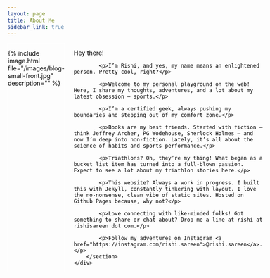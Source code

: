 ```yaml
---
layout: page
title: About Me
sidebar_link: true
---
```


<style>
	.wrapper {
		margin: auto;
		max-width: 75rem;
	}

	aside, footer, header, main, section {
		display: block;
		margin: 0;
		color: #000;
	}

	main {
		/* background: #000 */
	}
	.header {
		/* background: #03a9f4 */
	}
	.hero {
		/* background: #d22b1f */
	}

	img { 
		margin: auto;
		width: 100%;
		max-width: 400px;
		max-height: 100%;
		object-fit: contain;
	}
	   
	.content {
		flex: 1;
		max-width: 800px;
		/* background: #129a22 */
		margin-left: 20px;
	}
	.sidebar {
		flex: 0 1 400px;
	}

	.footer,
	.sidebar {
		border: 1px solid #fff;
	}
	   
	.some-page-wrapper {
		margin: 15px;
		background-color: white;
	}

	.footer-row {
		display: flex;
		flex-direction: row;
		flex-wrap: wrap;
		width: 100%;
	}

	.footer-column {
		display: flex;
		flex-direction: column;
		flex-basis: 100%;
		border: 1px solid #000;
	}
	.footer-column:hover {
		background-color: #2699ab; 
		cursor: hand;
		cursor: pointer;
	}

	.footer-column img {
		height: 100px;
		width: auto;
	}
	
	@media screen and (min-width: 640px) {
		.flex-container {
			display: flex;
		}
		.footer-column {
			flex: 1;
		}
	}
</style>

<main>
	<div class="flex-container wrapper">
		<!-- Sidebar -->
		<aside class="sidebar">
			<p>
				{% include image.html file="/images/blog-small-front.jpg" description="" %}
			</p>
		</aside>
		<!-- Content -->
		<section class="content">
			<p>Hey there!</p>
			
			<p>I’m Rishi, and yes, my name means an enlightened person. Pretty cool, right?</p>
			
			<p>Welcome to my personal playground on the web! Here, I share my thoughts, adventures, and a lot about my latest obsession – sports.</p>
			
			<p>I’m a certified geek, always pushing my boundaries and stepping out of my comfort zone.</p>
			
			<p>Books are my best friends. Started with fiction – think Jeffrey Archer, PG Wodehouse, Sherlock Holmes – and now I’m deep into non-fiction. Lately, it’s all about the science of habits and sports performance.</p>
			
			<p>Triathlons? Oh, they’re my thing! What began as a bucket list item has turned into a full-blown passion. Expect to see a lot about my triathlon stories here.</p>
			
			<p>This website? Always a work in progress. I built this with Jekyll, constantly tinkering with layout. I love the no-nonsense, clean vibe of static sites. Hosted on Github Pages because, why not?</p>
			
			<p>Love connecting with like-minded folks! Got something to share or chat about? Drop me a line at rishi at rishisareen dot com.</p>
			
			<p>Follow my adventures on Instagram <a href="https://instagram.com/rishi.sareen">@rishi.sareen</a>.</p>
		</section>
	</div>
</main>

